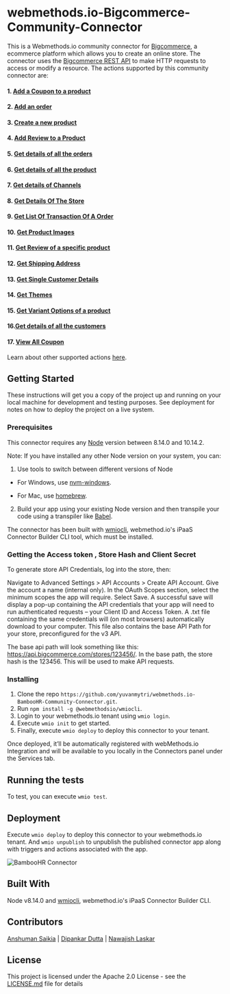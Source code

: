 # webmethods.io-Bigcommerce-Community-Connector
This is a Webmethods.io community connector for [Bigcommerce](https://www.bigcommerce.com/dm/start-online-store-offer/?irgwc=1&utm_term=yqP1P028kxyOW95wUx0Mo3QwUknVvazefwKTxU0&utm_content=504907&utm_campaign=56411&utm_medium=affiliates&utm_source=ImpactRadius), a ecommerce platform which allows you to create an online store. The connector uses the [Bigcommerce REST API](https://developer.bigcommerce.com/api-docs) to make HTTP requests to access or modify a resource. The actions supported by this community connector are:
#### 1. [Add a Coupon to a product](https://developer.bigcommerce.com/api-reference/marketing/marketing-api)
#### 2. [Add an order](https://developer.bigcommerce.com/api-reference/orders/orders-api)
#### 3. [Create a new product](https://developer.bigcommerce.com/api-reference/catalog/catalog-api)
#### 4.  [Add Review to a Product](https://developer.bigcommerce.com/api-reference/marketing/store-content-api)
#### 5. [Get details of all the orders](https://developer.bigcommerce.com/api-docs/orders/orders-api-overview)
#### 6. [Get details of all the product](https://developer.bigcommerce.com/api-reference/catalog/catalog-api)
#### 7. [Get details of Channels](https://developer.bigcommerce.com/api-reference/cart-checkout/channels-listings-api)
#### 8. [Get Details Of The Store](https://developer.bigcommerce.com/api-reference/store-management/store-information-api)
#### 9. [Get List Of Transaction Of A Order](https://developer.bigcommerce.com/api-reference/orders/orders-transactions-api)
#### 10. [Get Product Images](https://developer.bigcommerce.com/api-reference/catalog/catalog-api)
#### 11. [Get Review of a specific product](https://developer.bigcommerce.com/api-reference/marketing/store-content-api)
#### 12. [Get Shipping Address](https://developer.bigcommerce.com/api-reference/store-management/shipping-api)
#### 13. [Get Single Customer Details](https://developer.bigcommerce.com/api-reference/customer-subscribers/customers-api)
#### 14. [Get Themes](https://developer.bigcommerce.com/api-reference/storefront/themes-api)
#### 15. [Get Variant Options of a product](https://developer.bigcommerce.com/api-reference/catalog/catalog-api)
#### 16.[Get details of all the customers](https://developer.bigcommerce.com/api-reference/customer-subscribers/customers-api)
#### 17. [View All Coupon](https://developer.bigcommerce.com/api-reference/marketing/marketing-api)
Learn about other supported actions [here](https://developer.bigcommerce.com/api-docs/getting-started/authentication/rest-api-authentication).
## Getting Started
These instructions will get you a copy of the project up and running on your local machine for development and testing purposes. See deployment for notes on how to deploy the project on a live system.

### Prerequisites
This connector requires any [Node](https://nodejs.org/dist/) version between 8.14.0 and 10.14.2.

Note: If you have installed any other Node version on your system, you can:
1. Use tools to switch between different versions of Node

  - For Windows, use [nvm-windows](https://github.com/coreybutler/nvm-windows#installation--upgrades).
  
  - For Mac, use [homebrew](https://brew.sh/).
2. Build your app using your existing Node version and then transpile your code using a transpiler like [Babel](https://babeljs.io/).

The connector has been built with [wmiocli](https://docs.webmethods.io/integration/developer_guide/connector_builder/#gsc.tab=0), webmethod.io's iPaaS Connector Builder CLI tool, which must be installed. 
### Getting the Access token , Store Hash and Client Secret 
To generate store API Credentials, log into the store, then:

Navigate to Advanced Settings > API Accounts > Create API Account.
Give the account a name (internal only).
In the OAuth Scopes section, select the minimum scopes the app will require.
Select Save.
A successful save will display a pop-up containing the API credentials that your app will need to run authenticated requests – your Client ID and Access Token. A .txt file containing the same credentials will (on most browsers) automatically download to your computer. This file also contains the base API Path for your store, preconfigured for the v3 API.

The base api path will look something like this: https://api.bigcommerce.com/stores/123456/. In the base path, the store hash is the 123456. This will be used to make API requests.
### Installing
1. Clone the repo `https://github.com/yuvanmytri/webmethods.io-BambooHR-Community-Connector.git`.
2. Run `npm install -g @webmethodsio/wmiocli`.
3. Login to your webmethods.io tenant using `wmio login`.
4. Execute `wmio init` to get started.
5. Finally, execute `wmio deploy` to deploy this connector to your tenant.

Once deployed, it’ll be automatically registered with webMethods.io Integration and will be available to you locally in the Connectors panel under the Services tab.

## Running the tests
To test, you can execute `wmio test`.

## Deployment
Execute `wmio deploy` to deploy this connector to your webmethods.io tenant. And `wmio unpublish` to unpublish the published connector app along with triggers and actions associated with the app.

![BambooHR Connector](https://user-images.githubusercontent.com/16189220/74911246-3b403780-53e2-11ea-8789-be34e42a1d4f.png)

## Built With
Node v8.14.0 and [wmiocli](https://docs.webmethods.io/integration/developer_guide/connector_builder/#gsc.tab=0), webmethod.io's iPaaS Connector Builder CLI.

## Contributors
[Anshuman Saikia](https://github.com/anshu96788) |
[Dipankar Dutta](https://github.com/DipankarDDUT) |
[Nawajish Laskar](https://github.com/Nawajish)

## License
This project is licensed under the Apache 2.0 License - see the [LICENSE.md](https://github.com/SoftwareAG/webmethods-microservicesruntime-samples/blob/master/LICENSE) file for details
